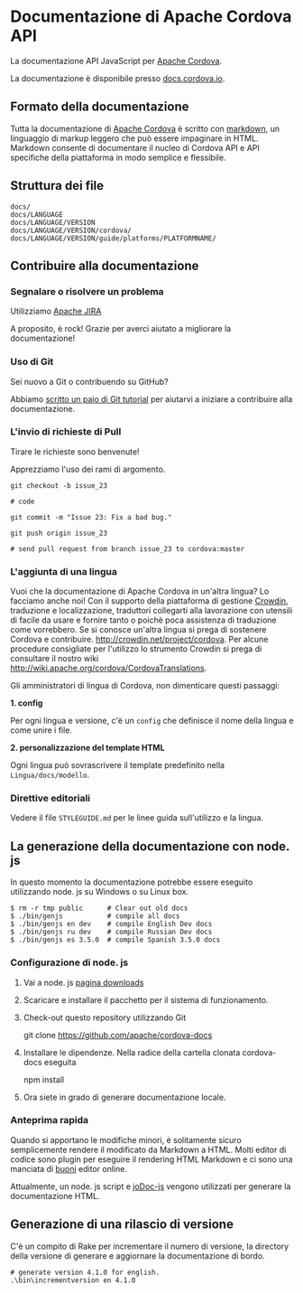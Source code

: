 # Documentazione di Apache Cordova API

La documentazione API JavaScript per [Apache Cordova](http://cordova.io/).

La documentazione è disponibile presso [docs.cordova.io](http://docs.cordova.io/).

## Formato della documentazione

Tutta la documentazione di [Apache Cordova](http://cordova.io/) è scritto con [markdown](http://daringfireball.net/projects/markdown/syntax), un linguaggio di markup leggero che può essere impaginare in HTML. Markdown consente di documentare il nucleo di Cordova API e API specifiche della piattaforma in modo semplice e flessibile.

## Struttura dei file

    docs/
    docs/LANGUAGE
    docs/LANGUAGE/VERSION
    docs/LANGUAGE/VERSION/cordova/
    docs/LANGUAGE/VERSION/guide/platforms/PLATFORMNAME/


## Contribuire alla documentazione

### Segnalare o risolvere un problema

Utilizziamo [Apache JIRA](https://issues.apache.org/jira/browse/CB)

A proposito, è rock! Grazie per averci aiutato a migliorare la documentazione!

### Uso di Git

Sei nuovo a Git o contribuendo su GitHub?

Abbiamo [scritto un paio di Git tutorial](http://wiki.apache.org/cordova/ContributorWorkflow) per aiutarvi a iniziare a contribuire alla documentazione.

### L'invio di richieste di Pull

Tirare le richieste sono benvenute!

Apprezziamo l'uso dei rami di argomento.

    git checkout -b issue_23

    # code

    git commit -m "Issue 23: Fix a bad bug."

    git push origin issue_23

    # send pull request from branch issue_23 to cordova:master


### L'aggiunta di una lingua

Vuoi che la documentazione di Apache Cordova in un'altra lingua? Lo facciamo anche noi! Con il supporto della piattaforma di gestione [Crowdin](http://crowdin.net/project/cordova), traduzione e localizzazione, traduttori collegarti alla lavorazione con utensili di facile da usare e fornire tanto o poichè poca assistenza di traduzione come vorrebbero. Se si conosce un'altra lingua si prega di sostenere Cordova e contribuire. http://crowdin.net/project/cordova. Per alcune procedure consigliate per l'utilizzo lo strumento Crowdin si prega di consultare il nostro wiki http://wiki.apache.org/cordova/CordovaTranslations.

Gli amministratori di lingua di Cordova, non dimenticare questi passaggi:

**1. config**

Per ogni lingua e versione, c'è un `config` che definisce il nome della lingua e come unire i file.

**2. personalizzazione del template HTML**

Ogni lingua può sovrascrivere il template predefinito nella `Lingua/docs/modello`.

### Direttive editoriali

Vedere il file `STYLEGUIDE.md` per le linee guida sull'utilizzo e la lingua.

## La generazione della documentazione con node. js

In questo momento la documentazione potrebbe essere eseguito utilizzando node. js su Windows o su Linux box.

    $ rm -r tmp public      # Clear out old docs
    $ ./bin/genjs           # compile all docs
    $ ./bin/genjs en dev    # compile English Dev docs
    $ ./bin/genjs ru dev    # compile Russian Dev docs
    $ ./bin/genjs es 3.5.0  # compile Spanish 3.5.0 docs


### Configurazione di node. js

  1. Vai a node. js [pagina downloads](http://nodejs.org/download/)
  2. Scaricare e installare il pacchetto per il sistema di funzionamento.
  3. Check-out questo repository utilizzando Git

        git clone https://github.com/apache/cordova-docs


  4. Installare le dipendenze. Nella radice della cartella clonata cordova-docs eseguita

        npm install


  5. Ora siete in grado di generare documentazione locale.

### Anteprima rapida

Quando si apportano le modifiche minori, è solitamente sicuro semplicemente rendere il modificato da Markdown a HTML. Molti editor di codice sono plugin per eseguire il rendering HTML Markdown e ci sono una manciata di [buoni](http://dillinger.io/) editor online.

Attualmente, un node. js script e [joDoc-js](https://github.com/kant2002/jodoc-js) vengono utilizzati per generare la documentazione HTML.

## Generazione di una rilascio di versione

C'è un compito di Rake per incrementare il numero di versione, la directory della versione di generare e aggiornare la documentazione di bordo.

    # generate version 4.1.0 for english.
    .\bin\incrementversion en 4.1.0
